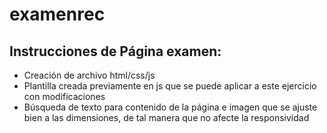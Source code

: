# examenrec
## Instrucciones de Página examen:

- Creación de archivo html/css/js 
- Plantilla creada previamente en js que se puede aplicar a este ejercicio con modificaciones
- Búsqueda de texto para contenido de la página e imagen que se ajuste bien a las dimensiones, de tal manera que no afecte la responsividad

